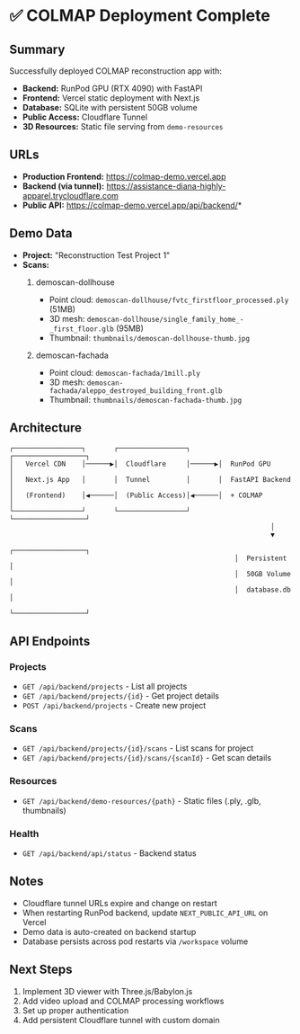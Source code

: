 # ✅ COLMAP Deployment Complete

## Summary

Successfully deployed COLMAP reconstruction app with:
- **Backend:** RunPod GPU (RTX 4090) with FastAPI
- **Frontend:** Vercel static deployment with Next.js
- **Database:** SQLite with persistent 50GB volume
- **Public Access:** Cloudflare Tunnel
- **3D Resources:** Static file serving from `demo-resources`

## URLs

- **Production Frontend:** https://colmap-demo.vercel.app
- **Backend (via tunnel):** https://assistance-diana-highly-apparel.trycloudflare.com
- **Public API:** https://colmap-demo.vercel.app/api/backend/*

## Demo Data

- **Project:** "Reconstruction Test Project 1"
- **Scans:**
  1. demoscan-dollhouse
     - Point cloud: `demoscan-dollhouse/fvtc_firstfloor_processed.ply` (51MB)
     - 3D mesh: `demoscan-dollhouse/single_family_home_-_first_floor.glb` (95MB)
     - Thumbnail: `thumbnails/demoscan-dollhouse-thumb.jpg`
  
  2. demoscan-fachada
     - Point cloud: `demoscan-fachada/1mill.ply`
     - 3D mesh: `demoscan-fachada/aleppo_destroyed_building_front.glb`
     - Thumbnail: `thumbnails/demoscan-fachada-thumb.jpg`

## Architecture

```
┌─────────────────┐       ┌─────────────────┐       ┌──────────────────┐
│   Vercel CDN    │──────▶│  Cloudflare     │──────▶│  RunPod GPU      │
│   Next.js App   │       │  Tunnel         │       │  FastAPI Backend │
│   (Frontend)    │◀──────│  (Public Access)│◀──────│  + COLMAP        │
└─────────────────┘       └─────────────────┘       └──────────────────┘
                                                                 │
                                                                 ▼
                                                        ┌──────────────────┐
                                                        │  Persistent      │
                                                        │  50GB Volume     │
                                                        │  database.db     │
                                                        └──────────────────┘
```

## API Endpoints

### Projects
- `GET /api/backend/projects` - List all projects
- `GET /api/backend/projects/{id}` - Get project details
- `POST /api/backend/projects` - Create new project

### Scans
- `GET /api/backend/projects/{id}/scans` - List scans for project
- `GET /api/backend/projects/{id}/scans/{scanId}` - Get scan details

### Resources
- `GET /api/backend/demo-resources/{path}` - Static files (.ply, .glb, thumbnails)

### Health
- `GET /api/backend/api/status` - Backend status

## Notes

- Cloudflare tunnel URLs expire and change on restart
- When restarting RunPod backend, update `NEXT_PUBLIC_API_URL` on Vercel
- Demo data is auto-created on backend startup
- Database persists across pod restarts via `/workspace` volume

## Next Steps

1. Implement 3D viewer with Three.js/Babylon.js
2. Add video upload and COLMAP processing workflows
3. Set up proper authentication
4. Add persistent Cloudflare tunnel with custom domain

